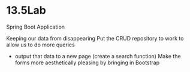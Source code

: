 # 13.5Lab
Spring Boot Application

Keeping our data from disappearing
Put the CRUD repository to work to allow us to do more queries 
- output that data to a new page (create a search function) 
Make the forms more aesthetically pleasing by bringing in Bootstrap 
